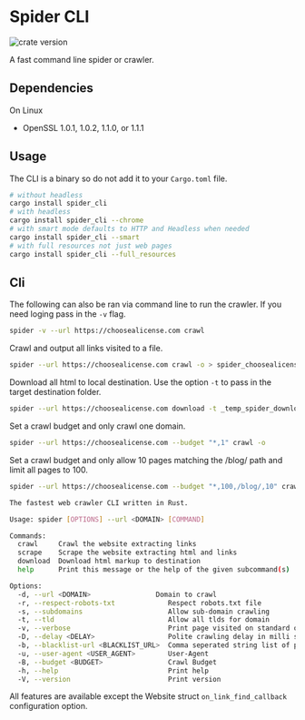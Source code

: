 # Spider CLI

![crate version](https://img.shields.io/crates/v/spider.svg)

A fast command line spider or crawler.

## Dependencies

On Linux

- OpenSSL 1.0.1, 1.0.2, 1.1.0, or 1.1.1

## Usage

The CLI is a binary so do not add it to your `Cargo.toml` file.

```sh
# without headless
cargo install spider_cli
# with headless
cargo install spider_cli --chrome
# with smart mode defaults to HTTP and Headless when needed
cargo install spider_cli --smart
# with full resources not just web pages
cargo install spider_cli --full_resources
```

## Cli

The following can also be ran via command line to run the crawler.
If you need loging pass in the `-v` flag.

```sh
spider -v --url https://choosealicense.com crawl
```

Crawl and output all links visited to a file.

```sh
spider --url https://choosealicense.com crawl -o > spider_choosealicense.json
```

Download all html to local destination. Use the option `-t` to pass in the target destination folder.

```sh
spider --url https://choosealicense.com download -t _temp_spider_downloads
```

Set a crawl budget and only crawl one domain.

```sh
spider --url https://choosealicense.com --budget "*,1" crawl -o
```

Set a crawl budget and only allow 10 pages matching the /blog/ path and limit all pages to 100.

```sh
spider --url https://choosealicense.com --budget "*,100,/blog/,10" crawl -o
```

```sh
The fastest web crawler CLI written in Rust.

Usage: spider [OPTIONS] --url <DOMAIN> [COMMAND]

Commands:
  crawl     Crawl the website extracting links
  scrape    Scrape the website extracting html and links
  download  Download html markup to destination
  help      Print this message or the help of the given subcommand(s)

Options:
  -d, --url <DOMAIN>                Domain to crawl
  -r, --respect-robots-txt             Respect robots.txt file
  -s, --subdomains                     Allow sub-domain crawling
  -t, --tld                            Allow all tlds for domain
  -v, --verbose                        Print page visited on standard output
  -D, --delay <DELAY>                  Polite crawling delay in milli seconds
  -b, --blacklist-url <BLACKLIST_URL>  Comma seperated string list of pages to not crawl or regex with feature enabled
  -u, --user-agent <USER_AGENT>        User-Agent
  -B, --budget <BUDGET>                Crawl Budget
  -h, --help                           Print help
  -V, --version                        Print version
```

All features are available except the Website struct `on_link_find_callback` configuration option.
